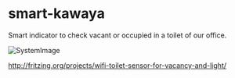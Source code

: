 smart-kawaya
============

Smart indicator to check vacant or occupied in a toilet of our office.

![SystemImage](https://raw.github.com/hassaku/smart-kawaya/master/system.jpg)

http://fritzing.org/projects/wifi-toilet-sensor-for-vacancy-and-light/
